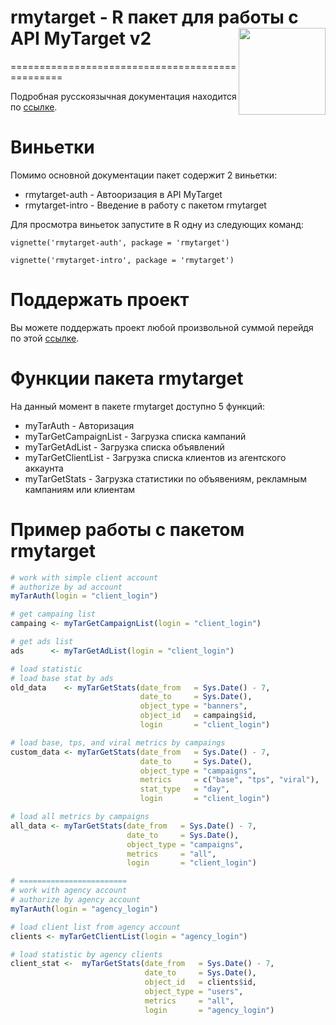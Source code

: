 
<!-- README.md is generated from README.Rmd. Please edit that file -->
# rmytarget - R пакет для работы с API MyTarget v2 <a href='https://selesnow.github.io/rmytarget/'><img src='https://raw.githubusercontent.com/selesnow/rmytarget/master/inst/logo/rmytarget.png' align="right" height="139" /></a>
================================================

Подробная русскоязычная документация находится по [ссылке](https://selesnow.github.io/rmytarget/).

Виньетки
========

Помимо основной документации пакет содержит 2 виньетки:

-   rmytarget-auth - Автооризация в API MyTarget
-   rmytarget-intro - Введение в работу с пакетом rmytarget

Для просмотра виньеток запустите в R одну из следующих команд:

`vignette('rmytarget-auth', package = 'rmytarget')`

`vignette('rmytarget-intro', package = 'rmytarget')`

Поддержать проект
========================
Вы можете поддержать проект любой произвольной суммой перейдя по этой [ссылке](https://secure.wayforpay.com/button/b6dd4a7083fe0).

Функции пакета rmytarget
========================

На данный момент в пакете rmytarget доступно 5 функций:

-   myTarAuth - Авторизация
-   myTarGetCampaignList - Загрузка списка кампаний
-   myTarGetAdList - Загрузка списка объявлений
-   myTarGetClientList - Загрузка списка клиентов из агентского аккаунта
-   myTarGetStats - Загрузка статистики по объявениям, рекламным кампаниям или клиентам

Пример работы с пакетом rmytarget
=================================

``` r
# work with simple client account
# authorize by ad account
myTarAuth(login = "client_login")

# get campaing list
campaing <- myTarGetCampaignList(login = "client_login")

# get ads list
ads      <- myTarGetAdList(login = "client_login")

# load statistic
# load base stat by ads
old_data    <- myTarGetStats(date_from   = Sys.Date() - 7,
                             date_to     = Sys.Date(),
                             object_type = "banners",
                             object_id   = campaing$id,
                             login       = "client_login")

# load base, tps, and viral metrics by campaings
custom_data <- myTarGetStats(date_from   = Sys.Date() - 7,
                             date_to     = Sys.Date(),
                             object_type = "campaigns",
                             metrics     = c("base", "tps", "viral"),
                             stat_type   = "day",
                             login       = "client_login")

# load all metrics by campaigns
all_data <- myTarGetStats(date_from   = Sys.Date() - 7,
                          date_to     = Sys.Date(),
                          object_type = "campaigns",
                          metrics     = "all",
                          login       = "client_login")

# ========================
# work with agency account
# authorize by agency account
myTarAuth(login = "agency_login")

# load client list from agency account 
clients <- myTarGetClientList(login = "agency_login")

# load statistic by agency clients
client_stat <-  myTarGetStats(date_from   = Sys.Date() - 7,
                              date_to     = Sys.Date(),
                              object_id   = clients$id,
                              object_type = "users",
                              metrics     = "all",
                              login       = "agency_login")
```
